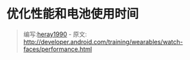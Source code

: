 # 优化性能和电池使用时间

> 编写:[heray1990](https://github.com/heray1990) - 原文: <http://developer.android.com/training/wearables/watch-faces/performance.html>
